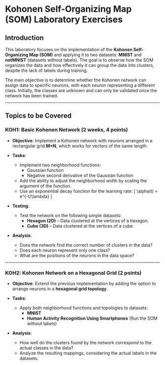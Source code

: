 # Kohonen Self-Organizing Map (SOM) Laboratory Exercises

## Introduction

This laboratory focuses on the implementation of the **Kohonen Self-Organizing Map (SOM)** and applying it to two datasets: **MNIST** and **notMNIST** (datasets without labels). The goal is to observe how the SOM organizes the data and how effectively it can group the data into clusters, despite the lack of labels during training.

The main objective is to determine whether the Kohonen network can assign data to specific neurons, with each neuron representing a different class. Initially, the classes are unknown and can only be validated once the network has been trained.

---

## Topics to be Covered

### **KOH1: Basic Kohonen Network (2 weeks, 4 points)**

- **Objective**: Implement a Kohonen network with neurons arranged in a rectangular grid **M×N**, which works for vectors of the same length.
- **Tasks**:
  - Implement two neighborhood functions:
    - Gaussian function
    - Negative second derivative of the Gaussian function
  - Add the ability to adjust the neighborhood width by scaling the argument of the function.
  - Use an exponential decay function for the learning rate:
    \[
    \alpha(t) = e^{-t/\lambda}
    \]
- **Testing**: 
  - Test the network on the following simple datasets:
    - **Hexagon (2D)** – Data clustered at the vertices of a hexagon.
    - **Cube (3D)** – Data clustered at the vertices of a cube.

- **Analysis**:
  - Does the network find the correct number of clusters in the data?
  - Does each neuron represent only one class?
  - What are the positions of the neurons in the data space?

---

### **KOH2: Kohonen Network on a Hexagonal Grid (2 points)**

- **Objective**: Extend the previous implementation by adding the option to arrange neurons in a **hexagonal grid topology**.
- **Tasks**:
  - Apply both neighborhood functions and topologies to datasets:
    - **MNIST**
    - **Human Activity Recognition Using Smartphones** (Run the SOM without labels)
  
- **Analysis**:
  - How well do the clusters found by the network correspond to the actual classes in the data?
  - Analyze the resulting mappings, considering the actual labels in the datasets.
